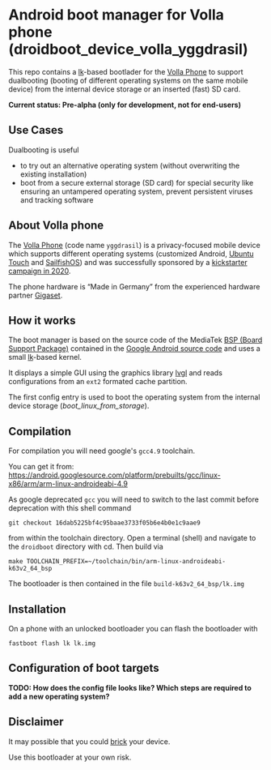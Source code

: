# Android boot manager for Volla phone (droidboot_device_volla_yggdrasil)

This repo contains a [lk](https://github.com/littlekernel)-based bootlader for the [Volla Phone](https://volla.online/de/)
to support dualbooting (booting of different operating systems on the same mobile device)
from the internal device storage or an inserted (fast) SD card.

**Current status: Pre-alpha (only for development, not for end-users)**

## Use Cases

Dualbooting is useful

* to try out an alternative operating system (without overwriting the existing installation)
* boot from a secure external storage (SD card) for special security like
  ensuring an untampered operating system, prevent persistent viruses and tracking software

## About Volla phone

The [Volla Phone](https://volla.online/de/) (code name `yggdrasil`) is a privacy-focused mobile device which supports
different operating systems (customized Android, [Ubuntu Touch](https://ubuntu-touch.io/) and [SailfishOS](https://sailfishos.org/))
and was successfully sponsored by a [kickstarter campaign in 2020](https://www.kickstarter.com/projects/volla/volla-phone-designed-with-simplicity-and-security-in-mind).

The phone hardware is “Made in Germany” from the experienced hardware partner [Gigaset](https://www.gigaset.com/hq_en/).

## How it works

The boot manager is based on the source code of the MediaTek [BSP (Board Support Package)](https://en.wikipedia.org/wiki/Board_support_package) contained in the [Google Android source code](https://android.googlesource.com/platform/hardware/bsp/) and uses a small [lk](https://github.com/littlekernel)-based kernel.

It displays a simple GUI using the graphics library [lvgl](https://lvgl.io/) and reads configurations from an `ext2` formated cache partition.

The first config entry is used to boot the operating system from the internal device storage (*boot_linux_from_storage*). 

## Compilation

For compilation you will need google's `gcc4.9` toolchain.

You can get it from: https://android.googlesource.com/platform/prebuilts/gcc/linux-x86/arm/arm-linux-androideabi-4.9

As google deprecated `gcc` you will need to switch to the last commit before deprecation with this shell command

`git checkout 16dab5225bf4c95baae3733f05b6e4b0e1c9aae9`

from within the toolchain directory.
Open a terminal (shell) and navigate to the `droidboot` directory with cd.
Then build via

`make TOOLCHAIN_PREFIX=~/toolchain/bin/arm-linux-androideabi- k63v2_64_bsp`

The bootloader is then contained in the file `build-k63v2_64_bsp/lk.img`


## Installation

On a phone with an unlocked bootloader you can flash the bootloader with

`fastboot flash lk lk.img`

## Configuration of boot targets

**TODO: How does the config file looks like? Which steps are required to add a new operating system?**

## Disclaimer

It may possible that you could [brick](https://en.wikipedia.org/wiki/Brick_(electronics)) your device.

Use this bootloader at your own risk.
